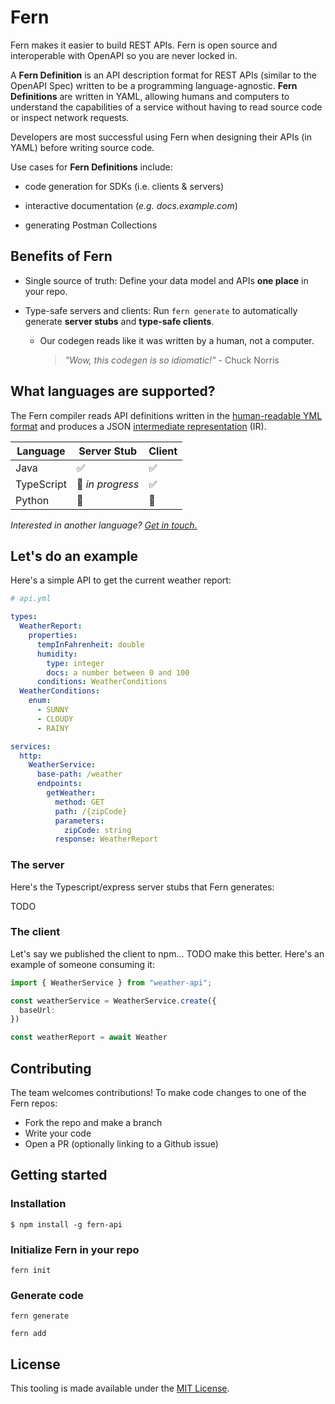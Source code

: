 # Fern

</p>

Fern makes it easier to build REST APIs. Fern is open source and interoperable with OpenAPI so you are never locked in.

A **Fern Definition** is an API description format for REST APIs (similar to the OpenAPI Spec) written to be a programming language-agnostic. **Fern Definitions** are written in YAML, allowing humans and computers to understand the capabilities of a service without having to read source code or inspect network requests.

Developers are most successful using Fern when designing their APIs (in YAML) before writing source code.

Use cases for **Fern Definitions** include:

- code generation for SDKs (i.e. clients & servers)

- interactive documentation (_e.g. docs.example.com_)

- generating Postman Collections

## Benefits of Fern

- Single source of truth: Define your data model and APIs **one place** in your repo.

- Type-safe servers and clients: Run `fern generate` to automatically generate **server stubs** and **type-safe clients**.

  - Our codegen reads like it was written by a human, not a computer.

    > _"Wow, this codegen is so idiomatic!"_ - Chuck Norris

## What languages are supported?

The Fern compiler reads API definitions written in the [human-readable YML format](/docs/fern_definitions.md) and produces a JSON [intermediate representation](/docs/intermediate_representation.md) (IR).

| **Language** | **Server Stub**  | **Client** |
| ------------ | ---------------- | ---------- |
| Java         | ✅               | ✅         |
| TypeScript   | 🚧 _in progress_ | ✅         |
| Python       | 🚧               | 🚧         |

_Interested in another language? [Get in touch.](hey@buildwithfern.com)_

## Let's do an example

Here's a simple API to get the current weather report:

```yaml
# api.yml

types:
  WeatherReport:
    properties:
      tempInFahrenheit: double
      humidity:
        type: integer
        docs: a number between 0 and 100
      conditions: WeatherConditions
  WeatherConditions:
    enum:
      - SUNNY
      - CLOUDY
      - RAINY

services:
  http:
    WeatherService:
      base-path: /weather
      endpoints:
        getWeather:
          method: GET
          path: /{zipCode}
          parameters:
            zipCode: string
          response: WeatherReport
```

### The server

Here's the Typescript/express server stubs that Fern generates:

TODO

### The client

Let's say we published the client to npm... TODO make this better. Here's an example of someone consuming it:

```ts
import { WeatherService } from "weather-api";

const weatherService = WeatherService.create({
  baseUrl:
})

const weatherReport = await Weather

```

## Contributing

The team welcomes contributions! To make code changes to one of the Fern repos:

- Fork the repo and make a branch
- Write your code
- Open a PR (optionally linking to a Github issue)

## Getting started

### Installation

`$ npm install -g fern-api`

### Initialize Fern in your repo

`fern init`

### Generate code

`fern generate`

`fern add`

## License

This tooling is made available under the [MIT License](LICENSE).
